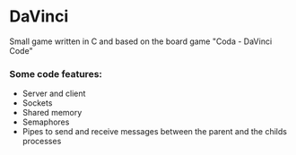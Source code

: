 DaVinci
=========

Small game written in C and based on the board game "Coda - DaVinci Code"

### Some code features:
- Server and client
- Sockets
- Shared memory
- Semaphores
- Pipes to send and receive messages between the parent and the childs processes
